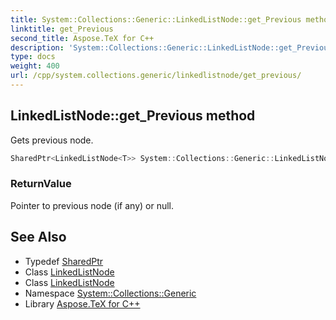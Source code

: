 ```yaml
---
title: System::Collections::Generic::LinkedListNode::get_Previous method
linktitle: get_Previous
second_title: Aspose.TeX for C++
description: 'System::Collections::Generic::LinkedListNode::get_Previous method. Gets previous node in C++.'
type: docs
weight: 400
url: /cpp/system.collections.generic/linkedlistnode/get_previous/
---
```

## LinkedListNode::get_Previous method


Gets previous node.

```cpp
SharedPtr<LinkedListNode<T>> System::Collections::Generic::LinkedListNode<T>::get_Previous() const
```


### ReturnValue

Pointer to previous node (if any) or null.

## See Also

* Typedef [SharedPtr](../../../system/sharedptr/)
* Class [LinkedListNode](../)
* Class [LinkedListNode](../)
* Namespace [System::Collections::Generic](../../)
* Library [Aspose.TeX for C++](../../../)
